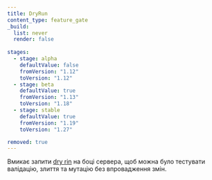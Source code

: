 ```yaml
---
title: DryRun
content_type: feature_gate
_build:
  list: never
  render: false
 
stages:
  - stage: alpha 
    defaultValue: false
    fromVersion: "1.12"
    toVersion: "1.12"
  - stage: beta 
    defaultValue: true
    fromVersion: "1.13"
    toVersion: "1.18"    
  - stage: stable
    defaultValue: true
    fromVersion: "1.19"
    toVersion: "1.27"    

removed: true  
---
```

Вмикає запити [dry rin](/uk/docs/reference/using-api/api-concepts/#dry-run) на боці сервера, щоб можна було тестувати валідацію, злиття та мутацію без впровадження змін.
